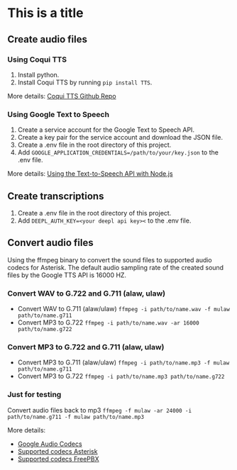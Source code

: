 # This is a title

## Create audio files

### Using Coqui TTS

1. Install python.
2. Install Coqui TTS by running `pip install TTS`.

More details: [Coqui TTS Github Repo](https://github.com/coqui-ai/TTS)

### Using Google Text to Speech

1. Create a service account for the Google Text to Speech API.
2. Create a key pair for the service account and download the JSON file.
3. Create a .env file in the root directory of this project.
4. Add `GOOGLE_APPLICATION_CREDENTIALS=/path/to/your/key.json` to the .env file.

More details: [Using the Text-to-Speech API with Node.js](https://codelabs.developers.google.com/codelabs/cloud-text-speech-node#0)

## Create transcriptions

1. Create a .env file in the root directory of this project.
2. Add `DEEPL_AUTH_KEY=<your deepl api key><` to the .env file.

## Convert audio files

Using the ffmpeg binary to convert the sound files to supported audio codecs for Asterisk. The default audio sampling rate of the created sound files by the Google TTS API is 16000 HZ.

### Convert WAV to G.722 and G.711 (alaw, ulaw)

- Convert WAV to G.711 (alaw/ulaw) `ffmpeg -i path/to/name.wav -f mulaw path/to/name.g711`
- Convert MP3 to G.722 `ffmpeg -i path/to/name.wav -ar 16000 path/to/name.g722`

### Convert MP3 to G.722 and G.711 (alaw, ulaw)

- Convert MP3 to G.711 (alaw/ulaw) `ffmpeg -i path/to/name.mp3 -f mulaw path/to/name.g711`
- Convert MP3 to G.722 `ffmpeg -i path/to/name.mp3 path/to/name.g722`

### Just for testing

Convert audio files back to mp3 `ffmpeg -f mulaw -ar 24000 -i path/to/name.g711 -f mulaw path/to/name.mp3`

More details:

- [Google Audio Codecs](https://cloud.google.com/speech-to-text/docs/encoding)
- [Supported codecs Asterisk](https://wiki.asterisk.org/wiki/display/AST/Codec+Modules)
- [Supported codecs FreePBX](https://wiki.freepbx.org/display/DIMG/Supported+Codecs)
